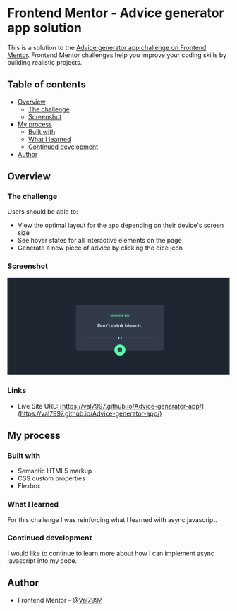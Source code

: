 # Frontend Mentor - Advice generator app solution

This is a solution to the [Advice generator app challenge on Frontend Mentor](https://www.frontendmentor.io/challenges/advice-generator-app-QdUG-13db). Frontend Mentor challenges help you improve your coding skills by building realistic projects.

## Table of contents

- [Overview](#overview)
  - [The challenge](#the-challenge)
  - [Screenshot](#screenshot)
- [My process](#my-process)
  - [Built with](#built-with)
  - [What I learned](#what-i-learned)
  - [Continued development](#continued-development)
- [Author](#author)

## Overview

### The challenge

Users should be able to:

- View the optimal layout for the app depending on their device's screen size
- See hover states for all interactive elements on the page
- Generate a new piece of advice by clicking the dice icon

### Screenshot

![](./images/Screenshot%202022-09-07%20at%2008-32-05%20Frontend%20Mentor%20Advice%20generator%20app.png)

### Links

- Live Site URL: [https://val7997.github.io/Advice-generator-app/](https://val7997.github.io/Advice-generator-app/)

## My process

### Built with

- Semantic HTML5 markup
- CSS custom properties
- Flexbox

### What I learned

For this challenge I was reinforcing what I learned with async javascript.

### Continued development

I would like to continue to learn more about how I can implement async javascript into my code.

## Author

- Frontend Mentor - [@Val7997](https://www.frontendmentor.io/profile/Val7997)
